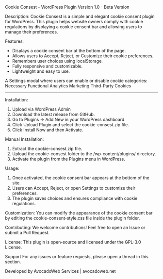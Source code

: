 Cookie Consest - WordPress Plugin
Version 1.0 - Beta Version

Description:
Cookie Consest is a simple and elegant cookie consent plugin for WordPress. This plugin helps website owners comply with cookie regulations by displaying a cookie consent bar and allowing users to manage their preferences.

Features:
- Displays a cookie consent bar at the bottom of the page.
- Allows users to Accept, Reject, or Customize their cookie preferences.
- Remembers user choices using localStorage.
- Fully responsive and customizable.
- Lightweight and easy to use.

A Settings modal where users can enable or disable cookie categories:
Necessary
Functional
Analytics
Marketing
Third-Party Cookies

---------------------------------------
Installation:
1) Upload via WordPress Admin
2) Download the latest release from GitHub.
3) Go to Plugins → Add New in your WordPress dashboard.
4) Click Upload Plugin and select the cookie-consest.zip file.
5) Click Install Now and then Activate.

Manual Installation:
1) Extract the cookie-consest.zip file.
2) Upload the cookie-consest folder to the /wp-content/plugins/ directory.
3) Activate the plugin from the Plugins menu in WordPress.

Usage:
1) Once activated, the cookie consent bar appears at the bottom of the site.
2) Users can Accept, Reject, or open Settings to customize their preferences.
3) The plugin saves choices and ensures compliance with cookie regulations.


Customization:
You can modify the appearance of the cookie consent bar by editing the cookie-consent-style.css file inside the plugin folder.


Contributing:
We welcome contributions! Feel free to open an Issue or submit a Pull Request.


License:
This plugin is open-source and licensed under the GPL-3.0 License.

Support
For any issues or feature requests, please open a thread in this section.

Developed by AvocadoWeb Services | avocadoweb.net
